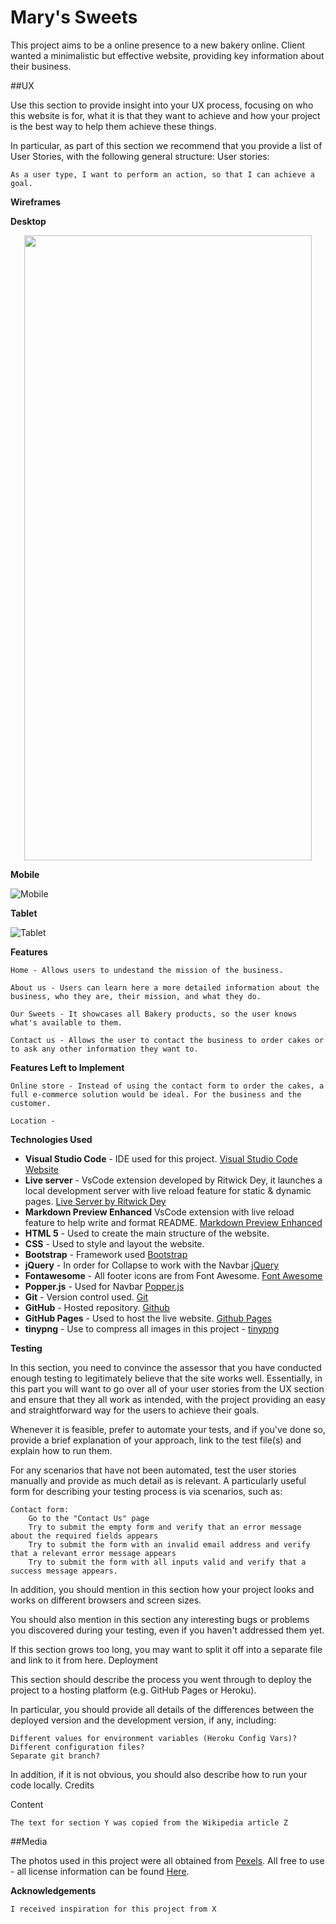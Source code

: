 # Mary's Sweets

This project aims to be a online presence to a new bakery online. Client wanted a minimalistic but effective website, providing key information about their business.

##UX

Use this section to provide insight into your UX process, focusing on who this website is for, what it is that they want to achieve and how your project is the best way to help them achieve these things.

In particular, as part of this section we recommend that you provide a list of User Stories, with the following general structure:
User stories:

    As a user type, I want to perform an action, so that I can achieve a goal.


**Wireframes**

<p align="center">

**Desktop**

</p>

<p align="center">
  <img width="460" height="1000" src="https://github.com/Brainvibe/Milestone1/blob/master/wireframes/Desktop.png">
</p>


<p align="center">

**Mobile**

</p>

![Mobile](https://github.com/Brainvibe/Milestone1/blob/master/wireframes/Mobile.png)
<p align="center">

**Tablet**

</p>

![Tablet](https://github.com/Brainvibe/Milestone1/blob/master/wireframes/Tablet.png)


**Features**


    Home - Allows users to undestand the mission of the business.
    
    About us - Users can learn here a more detailed information about the business, who they are, their mission, and what they do. 

    Our Sweets - It showcases all Bakery products, so the user knows what's available to them. 

    Contact us - Allows the user to contact the business to order cakes or to ask any other information they want to. 




**Features Left to Implement**

    Online store - Instead of using the contact form to order the cakes, a full e-commerce solution would be ideal. For the business and the customer. 

    Location -


**Technologies Used**

+ **Visual Studio Code** - IDE used for this project. [Visual Studio Code Website](https://code.visualstudio.com/)
+ **Live server** - VsCode extension developed by Ritwick Dey, it launches a local development server with live reload feature for static & dynamic pages. [Live Server by Ritwick Dey](https://marketplace.visualstudio.com/items?itemName=ritwickdey.LiveServer)
+ **Markdown Preview Enhanced** VsCode extension with live reload feature to help write and format README. [Markdown Preview Enhanced](https://getbootstrap.com/)
+ **HTML 5** - Used to create the main structure of the website.
+ **CSS** - Used to style and layout the website.
+ **Bootstrap** - Framework used [Bootstrap](https://getbootstrap.com/)
+ **jQuery** - In order for Collapse to work with the Navbar [jQuery](https://jquery.com/)
+ **Fontawesome** - All footer icons are from Font Awesome. [Font Awesome](https://fontawesome.com/)
+ **Popper.js** - Used for Navbar [Popper.js](https://popper.js.org/)
+ **Git** - Version control used. [Git](https://git-scm.com/)
+ **GitHub** - Hosted repository. [Github](https://github.com/)
+ **GitHub Pages** - Used to host the live website. [Github Pages](https://pages.github.com/)
+ **tinypng** - Use to compress all images in this project - [tinypng](https://tinypng.com/)

**Testing**

In this section, you need to convince the assessor that you have conducted enough testing to legitimately believe that the site works well. Essentially, in this part you will want to go over all of your user stories from the UX section and ensure that they all work as intended, with the project providing an easy and straightforward way for the users to achieve their goals.

Whenever it is feasible, prefer to automate your tests, and if you've done so, provide a brief explanation of your approach, link to the test file(s) and explain how to run them.

For any scenarios that have not been automated, test the user stories manually and provide as much detail as is relevant. A particularly useful form for describing your testing process is via scenarios, such as:

    Contact form:
        Go to the "Contact Us" page
        Try to submit the empty form and verify that an error message about the required fields appears
        Try to submit the form with an invalid email address and verify that a relevant error message appears
        Try to submit the form with all inputs valid and verify that a success message appears.

In addition, you should mention in this section how your project looks and works on different browsers and screen sizes.

You should also mention in this section any interesting bugs or problems you discovered during your testing, even if you haven't addressed them yet.

If this section grows too long, you may want to split it off into a separate file and link to it from here.
Deployment

This section should describe the process you went through to deploy the project to a hosting platform (e.g. GitHub Pages or Heroku).

In particular, you should provide all details of the differences between the deployed version and the development version, if any, including:

    Different values for environment variables (Heroku Config Vars)?
    Different configuration files?
    Separate git branch?

In addition, if it is not obvious, you should also describe how to run your code locally.
Credits

Content

    The text for section Y was copied from the Wikipedia article Z

##Media

The photos used in this project were all obtained from [Pexels](https://www.pexels.com/). All free to use - all license information can be found [Here](https://www.pexels.com/photo-license/). 

**Acknowledgements**

    I received inspiration for this project from X
